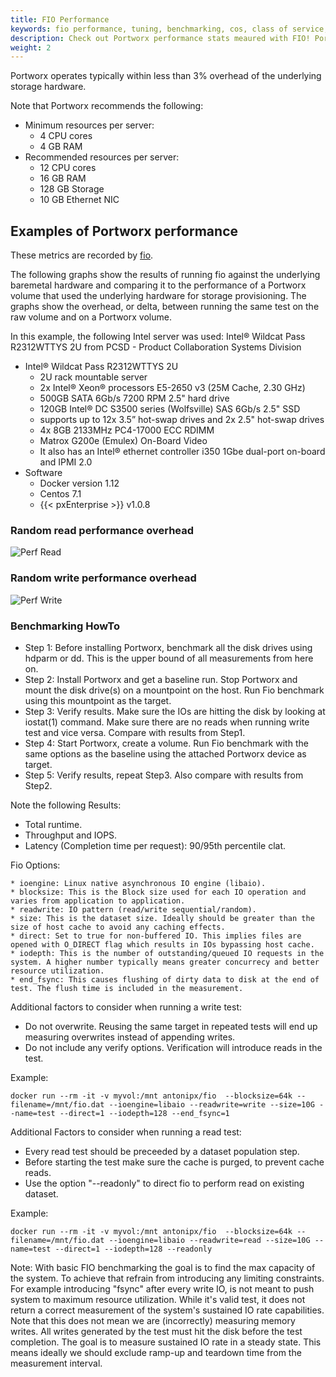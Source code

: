 ```yaml
---
title: FIO Performance
keywords: fio performance, tuning, benchmarking, cos, class of service, production, overhead
description: Check out Portworx performance stats meaured with FIO! Portworx operates typically within less than 3% overhead of the underlying storage hardware.
weight: 2
---
```


Portworx operates typically within less than 3% overhead of the underlying storage hardware.

Note that Portworx recommends the following:

* Minimum resources per server:
  * 4 CPU cores
  * 4 GB RAM
* Recommended resources per server:
  * 12 CPU cores
  * 16 GB RAM
  * 128 GB Storage
  * 10 GB Ethernet NIC

## Examples of Portworx performance

These metrics are recorded by [fio](https://github.com/axboe/fio).

The following graphs show the results of running fio against the underlying baremetal hardware and comparing it to the performance of a Portworx volume that used the underlying hardware for storage provisioning.  The graphs show the overhead, or delta, between running the same test on the raw volume and on a Portworx volume.

In this example, the following Intel server was used:
Intel® Wildcat Pass R2312WTTYS 2U
from PCSD - Product Collaboration Systems Division

* Intel® Wildcat Pass R2312WTTYS 2U
  * 2U rack mountable server
  * 2x Intel® Xeon® processors E5-2650 v3 (25M Cache, 2.30 GHz)
  * 500GB SATA 6Gb/s 7200 RPM 2.5" hard drive
  * 120GB Intel® DC S3500 series (Wolfsville) SAS 6Gb/s 2.5" SSD
  * supports up to 12x 3.5” hot-swap drives and 2x 2.5" hot-swap drives
  * 4x 8GB 2133MHz PC4-17000 ECC RDIMM
  * Matrox G200e (Emulex) On-Board Video
  * It also has an Intel® ethernet controller i350 1Gbe dual-port on-board and IPMI 2.0
* Software
  * Docker version 1.12
  * Centos 7.1
  * {{< pxEnterprise >}} v1.0.8

### Random read performance overhead
![Perf Read](/img/perf-read.png)

### Random write performance overhead
![Perf Write](/img/perf-write.png)

### Benchmarking HowTo

* Step 1: Before installing Portworx, benchmark all the disk drives using hdparm or dd. This is the upper bound of all measurements from here on.
* Step 2: Install Portworx and get a baseline run. Stop Portworx and mount the disk drive(s) on a mountpoint on the host. Run Fio benchmark using this mountpoint as the target.
* Step 3: Verify results. Make sure the IOs are hitting the disk by looking at iostat(1) command. Make sure there are no reads when running write test and vice versa. Compare with results from Step1.
* Step 4: Start Portworx, create a volume. Run Fio benchmark with the same options as the baseline using the attached Portworx device as target.
* Step 5: Verify results, repeat Step3. Also compare with results from Step2.

Note the following Results:
* Total runtime.
* Throughput and IOPS.
* Latency (Completion time per request): 90/95th percentile clat.

Fio Options:

```text
* ioengine: Linux native asynchronous IO engine (libaio).
* blocksize: This is the Block size used for each IO operation and varies from application to application.
* readwrite: IO pattern (read/write sequential/random).
* size: This is the dataset size. Ideally should be greater than the size of host cache to avoid any caching effects.
* direct: Set to true for non-buffered IO. This implies files are opened with O_DIRECT flag which results in IOs bypassing host cache.
* iodepth: This is the number of outstanding/queued IO requests in the system. A higher number typically means greater concurrecy and better resource utilization.
* end_fsync: This causes flushing of dirty data to disk at the end of test. The flush time is included in the measurement.
```

Additional factors to consider when running a write test:
* Do not overwrite. Reusing the same target in repeated tests will end up measuring overwrites instead of appending writes.
* Do not include any verify options. Verification will introduce reads in the test.

Example:
```text
docker run --rm -it -v myvol:/mnt antonipx/fio  --blocksize=64k --filename=/mnt/fio.dat --ioengine=libaio --readwrite=write --size=10G --name=test --direct=1 --iodepth=128 --end_fsync=1
```

Additional Factors to consider when running a read test:
* Every read test should be preceeded by a dataset population step.
* Before starting the test make sure the cache is purged, to prevent cache reads.
* Use the option "--readonly" to direct fio to perform read on existing dataset.

Example:
```text
docker run --rm -it -v myvol:/mnt antonipx/fio  --blocksize=64k --filename=/mnt/fio.dat --ioengine=libaio --readwrite=read --size=10G --name=test --direct=1 --iodepth=128 --readonly
```

Note: With basic FIO benchmarking the goal is to find the max capacity of the system. To achieve that refrain from introducing any limiting constraints. For example introducing "fsync" after every write IO, is not meant to push system to maximum resource utilization. While it's valid test, it does not return a correct measurement of the system's sustained IO rate capabilities. Note that this does not mean we are (incorrectly) measuring memory writes. All writes generated by the test must hit the disk before the test completion. The goal is to measure sustained IO rate in a steady state. This means ideally we should exclude ramp-up and teardown time from the measurement interval.
